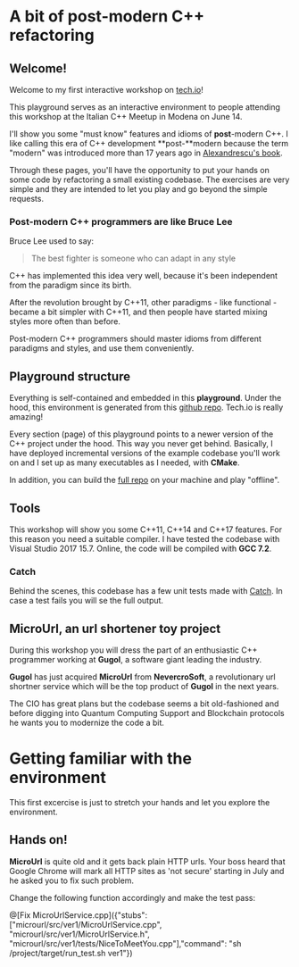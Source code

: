 # A bit of post-modern C++ refactoring

## Welcome!

Welcome to my first interactive workshop on [tech.io](https://tech.io)!

This playground serves as an interactive environment to people attending this workshop at the Italian C++ Meetup in Modena on June 14.

I'll show you some "must know" features and idioms of **post**-modern C++. I like calling this era of C++ development **post-**modern because the term "modern" was introduced more than 17 years ago in [Alexandrescu's book](https://en.wikipedia.org/wiki/Modern_C%2B%2B_Design).

Through these pages, you'll have the opportunity to put your hands on some code by refactoring a small existing codebase. The exercises are very simple and they are intended to let you play and go beyond the simple requests.

### Post-modern C++ programmers are like Bruce Lee

Bruce Lee used to say:

> The best fighter is someone who can adapt in any style

C++ has implemented this idea very well, because it's been independent from the paradigm since its birth.

After the revolution brought by C++11, other paradigms - like functional - became a bit simpler with C++11, and then people have started mixing styles more often than before.

Post-modern C++ programmers should master idioms from different paradigms and styles, and use them conveniently. 

## Playground structure

Everything is self-contained and embedded in this **playground**. Under the hood, this environment is generated from this [github repo](https://github.com/ilpropheta). Tech.io is really amazing!

Every section (page) of this playground points to a newer version of the C++ project under the hood. This way you never get behind. 
Basically, I have deployed incremental versions of the example codebase you'll work on and I set up as many executables as I needed, with **CMake**.

In addition, you can build the [full repo](https://github.com/ilpropheta) on your machine and play "offline".

## Tools

This workshop will show you some C++11, C++14 and C++17 features. For this reason you need a suitable compiler. I have tested the codebase with Visual Studio 2017 15.7. Online, the code will be compiled with **GCC 7.2**.

### Catch

Behind the scenes, this codebase has a few unit tests made with [Catch](https://github.com/catchorg/Catch2). In case a test fails you will se the full output.

## MicroUrl, an url shortener toy project

During this workshop you will dress the part of an enthusiastic C++ programmer working at **Gugol**, a software giant leading the industry.

**Gugol** has just acquired **MicroUrl** from **NevercroSoft**, a revolutionary url shortner service which will be the top product of **Gugol** in the next years.

The CIO has great plans but the codebase seems a bit old-fashioned and before digging into Quantum Computing Support and Blockchain protocols he wants you to modernize the code a bit.

# Getting familiar with the environment

This first excercise is just to stretch your hands and let you explore the environment.

## Hands on!

**MicroUrl** is quite old and it gets back plain HTTP urls. Your boss heard that Google Chrome will mark all HTTP sites as 'not secure' starting in July and he asked you to fix such problem.

Change the following function accordingly and make the test pass:

@[Fix MicroUrlService.cpp]({"stubs": ["microurl/src/ver1/MicroUrlService.cpp", "microurl/src/ver1/MicroUrlService.h", "microurl/src/ver1/tests/NiceToMeetYou.cpp"],"command": "sh /project/target/run_test.sh ver1"})